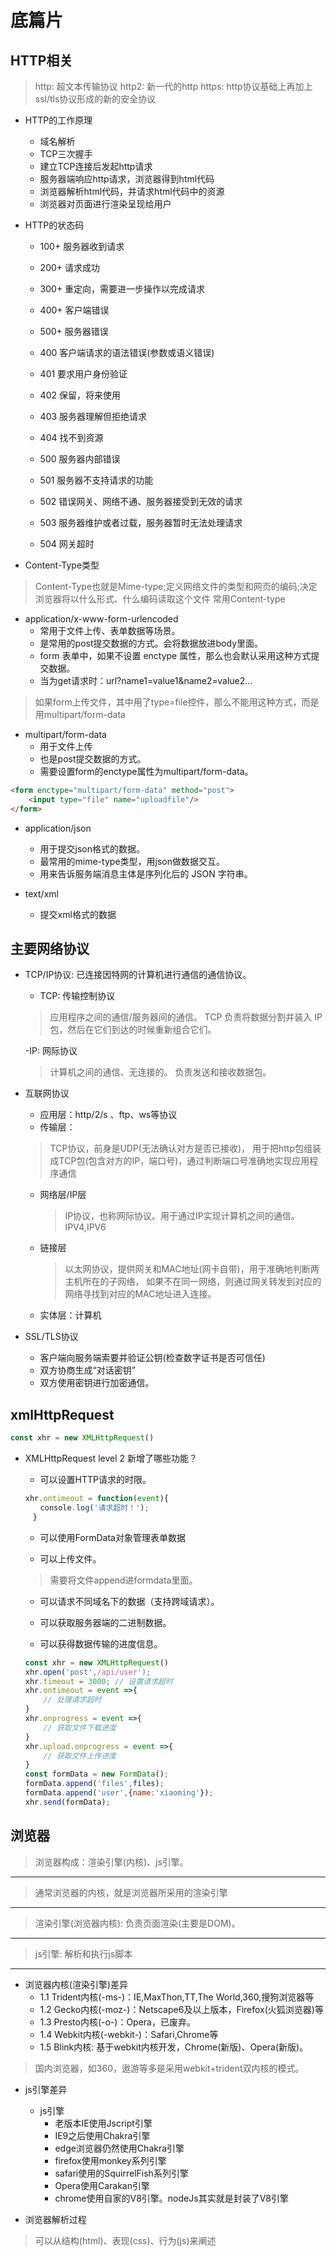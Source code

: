 # 底篇片

## HTTP相关

> http:  超文本传输协议
> http2: 新一代的http
> https: http协议基础上再加上ssl/tls协议形成的新的安全协议

- HTTP的工作原理
  - 域名解析
  - TCP三次握手
  - 建立TCP连接后发起http请求
  - 服务器端响应http请求，浏览器得到html代码
  - 浏览器解析html代码，并请求html代码中的资源
  - 浏览器对页面进行渲染呈现给用户

- HTTP的状态码
  - 100+    服务器收到请求
  - 200+    请求成功
  - 300+    重定向，需要进一步操作以完成请求
  - 400+    客户端错误
  - 500+    服务器错误

  - 400     客户端请求的语法错误(参数或语义错误)
  - 401     要求用户身份验证
  - 402     保留，将来使用
  - 403     服务器理解但拒绝请求
  - 404     找不到资源

  - 500     服务器内部错误
  - 501     服务器不支持请求的功能
  - 502     错误网关、网络不通、服务器接受到无效的请求
  - 503     服务器维护或者过载，服务器暂时无法处理请求
  - 504     网关超时

- Content-Type类型

> Content-Type也就是Mime-type;定义网络文件的类型和网页的编码;决定浏览器将以什么形式、什么编码读取这个文件
> 常用Content-type

- application/x-www-form-urlencoded
  - 常用于文件上传、表单数据等场景。
  - 是常用的post提交数据的方式。会将数据放进body里面。
  - form 表单中，如果不设置 enctype 属性，那么也会默认采用这种方式提交数据。
  - 当为get请求时：url?name1=value1&name2=value2...

> 如果form上传文件，其中用了type=file控件，那么不能用这种方式，而是用multipart/form-data

- multipart/form-data
  - 用于文件上传
  - 也是post提交数据的方式。
  - 需要设置form的enctype属性为multipart/form-data。

```html
<form enctype="multipart/form-data" method="post">
    <input type="file" name="uploadfile"/>
</form>
```

- application/json

  - 用于提交json格式的数据。
  - 最常用的mime-type类型，用json做数据交互。
  - 用来告诉服务端消息主体是序列化后的 JSON 字符串。

- text/xml
  - 提交xml格式的数据

## 主要网络协议

- TCP/IP协议: 已连接因特网的计算机进行通信的通信协议。

  - TCP: 传输控制协议
  > 应用程序之间的通信/服务器间的通信。
  > TCP 负责将数据分割并装入 IP 包，然后在它们到达的时候重新组合它们。

  -IP: 网际协议
  > 计算机之间的通信、无连接的。
  > 负责发送和接收数据包。

- 互联网协议
  - 应用层：http/2/s 、ftp、ws等协议
  - 传输层：
  > TCP协议，前身是UDP(无法确认对方是否已接收)，
  > 用于把http包组装成TCP包(包含对方的IP，端口号)，通过判断端口号准确地实现应用程序通信

  - 网络层/IP层

    > IP协议，也称网际协议。用于通过IP实现计算机之间的通信。IPV4,IPV6

  - 链接层
    > 以太网协议，提供网关和MAC地址(网卡自带)，用于准确地判断两主机所在的子网络，
    > 如果不在同一网络，则通过网关转发到对应的网络寻找到对应的MAC地址进入连接。
  - 实体层：计算机

- SSL/TLS协议
  - 客户端向服务端索要并验证公钥(检查数字证书是否可信任)
  - 双方协商生成“对话密钥”
  - 双方使用密钥进行加密通信。

## xmlHttpRequest

```js
const xhr = new XMLHttpRequest()
```

- XMLHttpRequest level 2 新增了哪些功能？
  - 可以设置HTTP请求的时限。

  ```js
  xhr.ontimeout = function(event){
  　　console.log('请求超时！');
  　}
  ```

  - 可以使用FormData对象管理表单数据

  - 可以上传文件。

  > 需要将文件append进formdata里面。

  - 可以请求不同域名下的数据（支持跨域请求）。

  - 可以获取服务器端的二进制数据。

  - 可以获得数据传输的进度信息。
  ```js
  const xhr = new XMLHttpRequest()
  xhr.open('post',/api/user');
  xhr.timeout = 3000; // 设置请求超时
  xhr.ontimeout = event =>{
      // 处理请求超时
  }
  xhr.onprogress = event =>{
      // 获取文件下载进度
  }
  xhr.upload.onprogress = event =>{
      // 获取文件上传进度
  }
  const formData = new FormData();
  formData.append('files',files);
  formData.append('user',{name:'xiaoming'});
  xhr.send(formData);
  ```

## 浏览器

> 浏览器构成：渲染引擎(内核)、js引擎。
***
> 通常浏览器的内核，就是浏览器所采用的渲染引擎
***
> 渲染引擎(浏览器内核): 负责页面渲染(主要是DOM)。
***
> js引擎: 解析和执行js脚本
***

- 浏览器内核(渲染引擎)差异
  - 1.1 Trident内核(-ms-)：IE,MaxThon,TT,The World,360,搜狗浏览器等
  - 1.2 Gecko内核(-moz-)：Netscape6及以上版本，Firefox(火狐浏览器)等
  - 1.3 Presto内核(-o-)：Opera，已废弃。
  - 1.4 Webkit内核(-webkit-)：Safari,Chrome等
  - 1.5 Blink内核: 基于webkit内核开发，Chrome(新版)、Opera(新版)。
> 国内浏览器，如360，遨游等多是采用webkit+trident双内核的模式。

- js引擎差异
  - js引擎
    - 老版本IE使用Jscript引擎
    - IE9之后使用Chakra引擎
    - edge浏览器仍然使用Chakra引擎
    - firefox使用monkey系列引擎
    - safari使用的SquirrelFish系列引擎
    - Opera使用Carakan引擎
    - chrome使用自家的V8引擎。nodeJs其实就是封装了V8引擎

- 浏览器解析过程
> 可以从结构(html)、表现(css)、行为(js)来阐述